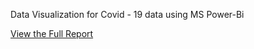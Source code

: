 Data Visualization for Covid - 19 data using MS Power-Bi

[View the Full Report](https://github.com/SanduniSilva/Data-Visualization---Power-Bi-Covid-19-data-/blob/52fdc0a0cc11519db05dd86d96c16990d14d2286/Covid%20-%2019%20Data%20Visualization.pdf)
